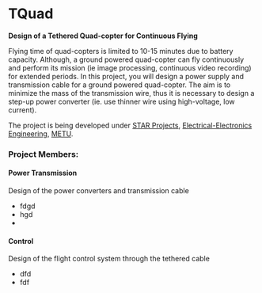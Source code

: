 TQuad
=====

**Design of a Tethered Quad-copter for Continuous Flying**

Flying time of quad-copters is limited to 10-15 minutes due to battery capacity. Although, a ground powered quad-copter can fly continuously and perform its mission (ie image processing, continuous video recording) for extended periods. In this project, you will design a power supply and transmission cable for a ground powered quad-copter. The aim is to minimize the mass of the transmission wire, thus it is necessary to design a step-up power converter (ie. use thinner wire using high-voltage, low current).

The project is being developed under [STAR Projects](http://star.eee.metu.edu.tr/), [Electrical-Electronics Engineering](http://eee2.metu.edu.tr/), [METU](http://www.metu.edu.tr/).

### Project Members:

#### Power Transmission
Design of the power converters and transmission cable
*  fdgd
*  hgd
*  

#### Control
Design of the flight control system through the tethered cable

*  dfd
*  fdf


